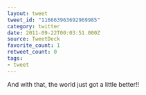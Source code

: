 ```yaml
---
layout: tweet
tweet_id: "116663963692969985"
category: twitter
date: 2011-09-22T00:03:51.000Z
source: TweetDeck
favorite_count: 1
retweet_count: 0
tags:
- tweet
---
```


And with that, the world just got a little better!!
